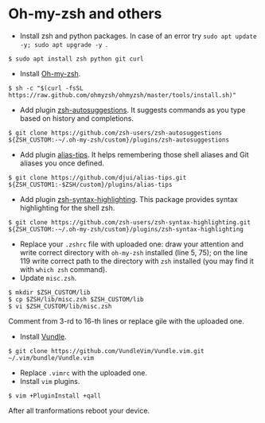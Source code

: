 # Oh-my-zsh and others

- Install zsh and python packages. In case of an error try `sudo apt update -y; sudo apt upgrade -y `.
```
$ sudo apt install zsh python git curl
```
- Install [Oh-my-zsh](https://ohmyz.sh/).
```
$ sh -c "$(curl -fsSL https://raw.github.com/ohmyzsh/ohmyzsh/master/tools/install.sh)"
```
- Add plugin [zsh-autosuggestions](https://github.com/zsh-users/zsh-autosuggestions/blob/master/INSTALL.md). It suggests commands as you type based on history and completions.
```
$ git clone https://github.com/zsh-users/zsh-autosuggestions ${ZSH_CUSTOM:-~/.oh-my-zsh/custom}/plugins/zsh-autosuggestions
```
- Add plugin [alias-tips](https://github.com/djui/alias-tips). It helps remembering those shell aliases and Git aliases you once defined.
```
$ git clone https://github.com/djui/alias-tips.git ${ZSH_CUSTOM1:-$ZSH/custom}/plugins/alias-tips
```
- Add plugin [zsh-syntax-highlighting](https://github.com/zsh-users/zsh-syntax-highlighting/blob/master/INSTALL.md). This package provides syntax highlighting for the shell zsh.
```
$ git clone https://github.com/zsh-users/zsh-syntax-highlighting.git ${ZSH_CUSTOM:-~/.oh-my-zsh/custom}/plugins/zsh-syntax-highlighting
```
- Replace your `.zshrc` file with uploaded one: draw your attention and write correct directory with `oh-my-zsh` installed (line 5, 75); on the line 119 write correct path to the directory with `zsh` installed (you may find it with `which zsh` command).
- Update `misc.zsh`.
```
$ mkdir $ZSH_CUSTOM/lib 
$ cp $ZSH/lib/misc.zsh $ZSH_CUSTOM/lib
$ vi $ZSH_CUSTOM/lib/misc.zsh
```
Comment from 3-rd to 16-th lines or replace gile with the uploaded one.
- Install [Vundle](https://github.com/VundleVim/Vundle.vim).
```
$ git clone https://github.com/VundleVim/Vundle.vim.git ~/.vim/bundle/Vundle.vim
```
- Replace `.vimrc` with the uploaded one.
- Install `vim` plugins.

[//]: # (Launch `vim` and run `:PluginInstall`)
```
$ vim +PluginInstall +qall
```
After all tranformations reboot your device.
